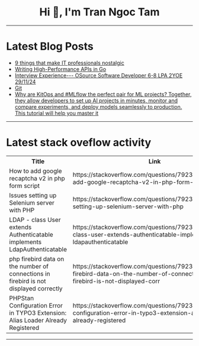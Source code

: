 <h1 align="center">Hi 👋, I'm Tran Ngoc Tam</h1>

---

# Latest Blog Posts 
<!-- BLOG-POST-LIST:START -->
- [9 things that make IT professionals nostalgic](https://dev.to/ispmanager/9-things-that-make-it-professionals-nostalgic-1dmf)
- [Writing High-Performance APIs in Go](https://dev.to/philip_zhang_854092d88473/writing-high-performance-apis-in-go-50pa)
- [Interview Experience--- OSource Software Developer 6-8 LPA 2YOE 29/11/24](https://dev.to/shivansh_sri9/interview-experience-osource-software-developer-6-8-lpa-2yoe-291124-3g46)
- [Git](https://dev.to/shibainurou/git-f4k)
- [Why are KitOps and #MLflow the perfect pair for ML projects? Together, they allow developers to set up AI projects in minutes, monitor and compare experiments, and deploy models seamlessly to production. This tutorial will help you master it](https://dev.to/jwilliamsr/why-are-kitops-and-mlflow-the-perfect-pair-for-ml-projects-together-they-allow-developers-to-a7j)
<!-- BLOG-POST-LIST:END -->

---

# Latest stack oveflow activity
<table>
  <tr><th>Title</th><th>Link</th></tr>
  <!-- STACKOVERFLOW:START --><tr><td>How to add google recaptcha v2 in php form script</td><td>https://stackoverflow.com/questions/79237304/how-to-add-google-recaptcha-v2-in-php-form-script</td></tr><tr><td>Issues setting up Selenium server with PHP</td><td>https://stackoverflow.com/questions/79237163/issues-setting-up-selenium-server-with-php</td></tr><tr><td>LDAP - class User extends Authenticatable implements LdapAuthenticatable</td><td>https://stackoverflow.com/questions/79237131/ldap-class-user-extends-authenticatable-implements-ldapauthenticatable</td></tr><tr><td>php firebird data on the number of connections in firebird is not displayed correctly</td><td>https://stackoverflow.com/questions/79236936/php-firebird-data-on-the-number-of-connections-in-firebird-is-not-displayed-corr</td></tr><tr><td>PHPStan Configuration Error in TYPO3 Extension: Alias Loader Already Registered</td><td>https://stackoverflow.com/questions/79236725/phpstan-configuration-error-in-typo3-extension-alias-loader-already-registered</td></tr><!-- STACKOVERFLOW:END -->
</table>

---


